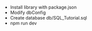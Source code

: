 - Install library with package.json
- Modify dbConfig
- Create database db/SQL_Tutorial.sql
- npm run dev